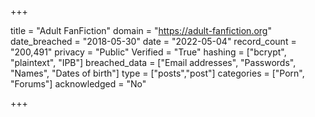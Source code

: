 +++

title = "Adult FanFiction"
domain = "https://adult-fanfiction.org"
date_breached = "2018-05-30"
date = "2022-05-04"
record_count = "200,491"
privacy = "Public"
Verified = "True"
hashing = ["bcrypt", "plaintext", "IPB"]
breached_data = ["Email addresses", "Passwords", "Names", "Dates of birth"]
type = ["posts","post"]
categories = ["Porn", "Forums"]
acknowledged = "No"


+++




